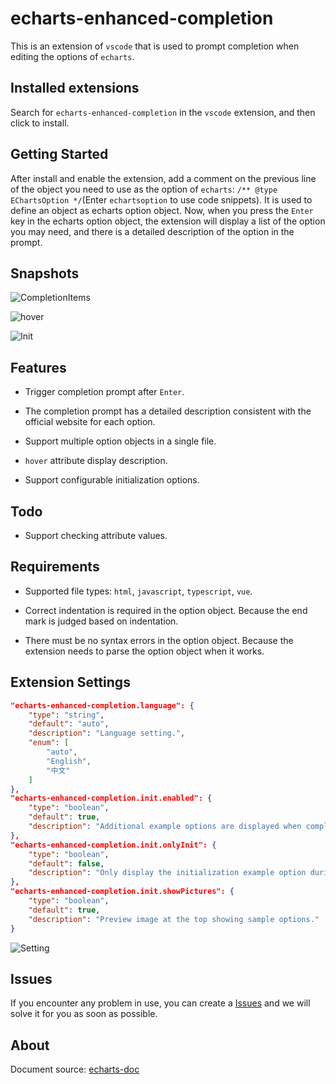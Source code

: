 # echarts-enhanced-completion

This is an extension of `vscode` that is used to prompt completion when editing the options of `echarts`.

## Installed extensions

Search for `echarts-enhanced-completion` in the `vscode` extension, and then click to install.

## Getting Started

After install and enable the extension, add a comment on the previous line of the object you need to use as the option of `echarts`: `/** @type EChartsOption */`(Enter `echartsoption` to use code snippets). It is used to define an object as echarts option object. Now, when you press the `Enter` key in the echarts option object, the extension will display a list of the option you may need, and there is a detailed description of the option in the prompt.

## Snapshots

![CompletionItems](https://github.com/ren-wei/echarts-enhanced-completion/raw/master/images/CompletionItems.gif)

![hover](https://github.com/ren-wei/echarts-enhanced-completion/raw/master/images/Hover.gif)

![Init](https://github.com/ren-wei/echarts-enhanced-completion/raw/master/images/Init.gif)

## Features

* Trigger completion prompt after `Enter`.

* The completion prompt has a detailed description consistent with the official website for each option.

* Support multiple option objects in a single file.

* `hover` attribute display description.

* Support configurable initialization options.

## Todo

* Support checking attribute values.

## Requirements

* Supported file types: `html`, `javascript`, `typescript`, `vue`.

* Correct indentation is required in the option object. Because the end mark is judged based on indentation.

* There must be no syntax errors in the option object. Because the extension needs to parse the option object when it works.

## Extension Settings

```json
"echarts-enhanced-completion.language": {
    "type": "string",
    "default": "auto",
    "description": "Language setting.",
    "enum": [
        "auto",
        "English",
        "中文"
    ]
},
"echarts-enhanced-completion.init.enabled": {
    "type": "boolean",
    "default": true,
    "description": "Additional example options are displayed when completion is triggered in an empty options object."
},
"echarts-enhanced-completion.init.onlyInit": {
    "type": "boolean",
    "default": false,
    "description": "Only display the initialization example option during initialization."
},
"echarts-enhanced-completion.init.showPictures": {
    "type": "boolean",
    "default": true,
    "description": "Preview image at the top showing sample options."
}

```
![Setting](https://github.com/ren-wei/echarts-enhanced-completion/raw/master/images/Setting.png)

## Issues

If you encounter any problem in use, you can create a [Issues](https://github.com/ren-wei/echarts-enhanced-completion/issues) and we will solve it for you as soon as possible.

## About

Document source: [echarts-doc](https://github.com/apache/echarts-doc)
